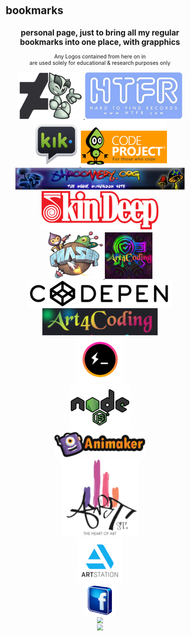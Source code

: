 # bookmarks
<section align="center">
  <h2>personal page, just to bring all my regular bookmarks into one place, with grapphics</h2>
  <span>Any Logos contained from here on in <br />
        are used solely for educational & research purposes only</span>

<br />
<br />
<!-- ::>> <<:: -->
  <a href="https://www.deviantart.com/shinobiwarriordance" target="_blank">
    <img name="da" src="/resources/da-fella.png"
         width="auto" height="124"
         alt"" type="">
  </a>
<!-- ::>> <<:: -->
  <a href="https://www.htfr.com/" target="_blank">
    <img name="htfr" src="/resources/htfr.png"
         width="auto" height="124"
         type="" alt"" decoding="async">
  </a><br> 
<!-- ::>> <<:: -->
  <a href="" target="_blank">
    <img name="" src="/resources/kik.png"
         width="auto" height="124" type=""
         alt"" decoding="async">
  </a>
<!-- ::>> <<:: -->
  <a href="" target="_blank">
    <img name="code_project" src="/resources/CodeProject250x135.gif"
         width="auto" height="124"
         type="" alt"" decoding="async">
  </a><br>
<!-- ::>> <<:: -->
  <a href="" target="_blank">
    <img name="" src="/resources/shroomery.webp"
         width="452" height="auto"
         type="img/webp" alt"" decoding="async">
  </a><br>
<!-- ::>> <<:: -->
  <a href="" target="_blank">
    <img name="" src="/resources/skindeep.jpg"
         width="auto" height="104"
         type="img/jpg" alt"" decoding="async">
  </a><br>
<!-- ::>> <<:: -->
  <a href="" target="_blank">
    <img name="" src="/resources/phaser.png"
         width="auto" height="128" 
         type="img/png" alt"" decoding="async">
  </a>
<!-- ::>> <<:: -->
  <a href="" target="_blank">
    <img name="" src="/resources/art4codingSqSearchSvg.png"
         width="auto" height="124" type=""
         alt"" decoding="async">
  </a><br>  
  
<!-- ::>> <<:: -->
  <a href="" target="_blank">
    <img name="" src="/resources/codepen.png"
         width="auto" height="72"
         type="" alt"" decoding="async">
  </a><br>

<!-- ::>> <<:: -->
<a href="" target="_blank">
  <img name="" src="/resources/Art4Codingh1.png"
       width="auto" height="72" type=""
       alt"" decoding="async">
</a><br>
<!-- ::>> <<:: -->
<a href="" target="_blank">
  <img name="" src="/resources/hyperCmd.png"
       width="auto" height="124" type=""
       alt"" decoding="async">
</a><br>
<!-- ::>> <<:: -->
<a href="" target="_blank">
  <img name="" src="/resources/javascript-node-js.png"
       width="auto" height="124" type=""
       alt"" decoding="async">
</a><br>
<!-- ::>> <<:: -->
<a href="" target="_blank">
  <img name="" src="/resources/animaker-new-logo.png"
       width="auto" height="68" type=""
       alt"" decoding="async">
</a><br>
<!-- ::>> <<:: -->
<a href="" target="_blank">
  <img name="" src="/resources/artStreet.png"
       width="208" height="208" type=""
       alt"" decoding="async">
</a><br>
<!-- ::>> <<:: -->
<a href="" target="_blank">
  <img name="" src="/resources/artStation.png"
       width="122" height="auto" type=""
       alt"" decoding="async">
</a><br>
<!-- ::>> <<:: -->
<a href="" target="_blank">
  <img name="" src="/resources/facebook.png"
       width="84" height="auto" type=""
       alt"" decoding="async">
</a><br>
<!-- ::>> <<:: -->
<a href="" target="_blank">
  <img name="" src="/resources/"
       width="" height="" type=""
       alt"" decoding="async">
</a><br>
<a href="" target="_blank">
  <img name="" src="/resources/" width="" height="" type="" alt"" decoding="async"></a><br>
  
  
  
  
  
</section>









